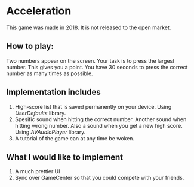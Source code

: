 # Acceleration

This game was made in 2018. It is not released to the open market.

## How to play:
Two numbers appear on the screen. Your task is to press the largest number. This gives you a point. You have 30 seconds to press 
the correct number as many times as possible.

## Implementation includes
1. High-score list that is saved permanently on your device. Using *UserDefaults* library.
2. Spesific sound when hitting the correct number. Another sound when hitting wrong number. Also a sound when you get a new high score. Using *AVAudioPlayer* library.
3. A tutorial of the game can at any time be woken.

## What I would like to implement
1. A much prettier UI
2. Sync over GameCenter so that you could compete with your friends.

